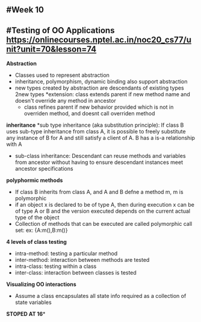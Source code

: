 #Week 10 
-----------------------------------------------------------------
#Testing of OO Applications
https://onlinecourses.nptel.ac.in/noc20_cs77/unit?unit=70&lesson=74
-----------------------------------------------------------------

**Abstraction**
* Classes used to represent abstraction
* inheritance, polymorphism, dynamic binding also support abstraction
* new types created by abstraction are descendants of existing types
   2new types
  *extension: class extends parent if new method name and doesn't override any method in ancestor
  * class refines parent if new behavior provided which is not in overriden method, and doesnt call overriden method

**inheritance**
*sub type inheritance (aka substitution principle): If class B uses sub-type inheritance from class A, it is possible to freely substitute any instance of 
B for A and still satisfy a client of A. B has a is-a relationship with A
* sub-class inheritance: Descendant can reuse methods and variables from ancestor without having to ensure descendant instances meet ancestor specifications

**polyphormic methods**
* If class B inherits from class A, and A and B defne a method m, m is polymorphic
* if an object x is declared to be of type A, then during execution x can be of type A or B and the version executed depends on the current actual type of the object
* Collection of methods that can be executed are called polymorphic call set: ex: {A:m(),B:m()}

**4 levels of class testing**
* intra-method: testing a particular method
* inter-method: interaction between methods are tested
* intra-class: testing within a class
* inter-class: interaction between classes is tested

**Visualizing OO interactions**
* Assume a class encapsulates all state info required as a collection of state variables


**STOPED AT 16***



